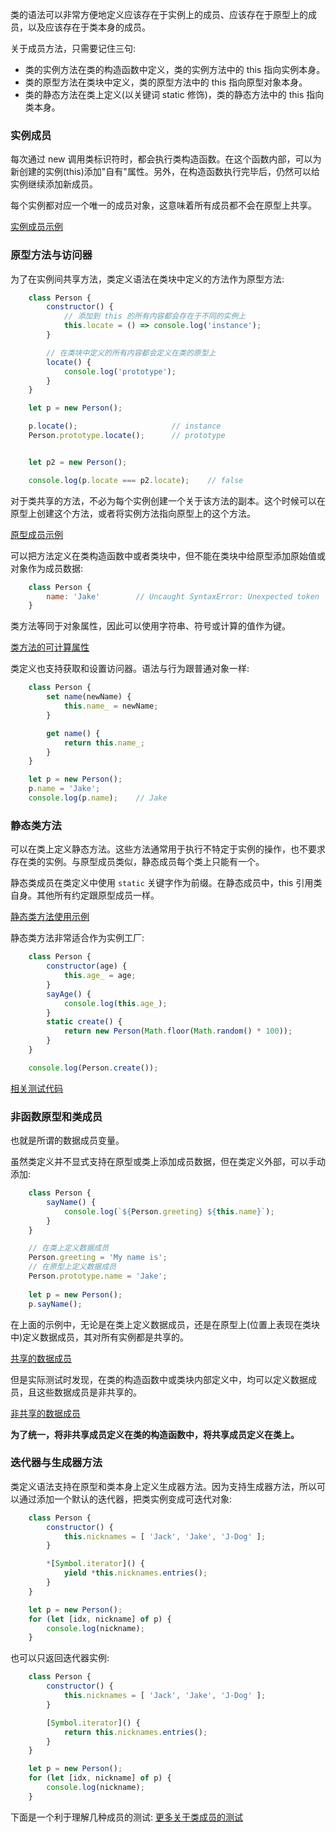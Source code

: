 
类的语法可以非常方便地定义应该存在于实例上的成员、应该存在于原型上的成员，以及应该存在于类本身的成员。

关于成员方法，只需要记住三句:
- 类的实例方法在类的构造函数中定义，类的实例方法中的 this 指向实例本身。
- 类的原型方法在类块中定义，类的原型方法中的 this 指向原型对象本身。
- 类的静态方法在类上定义(以关键词 static 修饰)，类的静态方法中的 this 指向类本身。

### 实例成员

每次通过 new 调用类标识符时，都会执行类构造函数。在这个函数内部，可以为新创建的实例(this)添加"自有"属性。另外，在构造函数执行完毕后，仍然可以给实例继续添加新成员。

每个实例都对应一个唯一的成员对象，这意味着所有成员都不会在原型上共享。

[实例成员示例](t/09_instance_member.js)


### 原型方法与访问器

为了在实例间共享方法，类定义语法在类块中定义的方法作为原型方法:
```js
    class Person {
        constructor() {
            // 添加到 this 的所有内容都会存在于不同的实例上
            this.locate = () => console.log('instance');
        }

        // 在类块中定义的所有内容都会定义在类的原型上
        locate() {
            console.log('prototype');
        }
    }

    let p = new Person();

    p.locate();                     // instance
    Person.prototype.locate();      // prototype


    let p2 = new Person();

    console.log(p.locate === p2.locate);    // false
```

对于类共享的方法，不必为每个实例创建一个关于该方法的副本。这个时候可以在原型上创建这个方法，或者将实例方法指向原型上的这个方法。

[原型成员示例](t/09_prototype_member.js)

可以把方法定义在类构造函数中或者类块中，但不能在类块中给原型添加原始值或对象作为成员数据:
```js
    class Person {
        name: 'Jake'        // Uncaught SyntaxError: Unexpected token
    }
```

类方法等同于对象属性，因此可以使用字符串、符号或计算的值作为键。

[类方法的可计算属性](t/09_prototype_key.js)

类定义也支持获取和设置访问器。语法与行为跟普通对象一样:
```js
    class Person {
        set name(newName) {
            this.name_ = newName;
        }

        get name() {
            return this.name_;
        }
    }

    let p = new Person();
    p.name = 'Jake';
    console.log(p.name);    // Jake
```

### 静态类方法

可以在类上定义静态方法。这些方法通常用于执行不特定于实例的操作，也不要求存在类的实例。与原型成员类似，静态成员每个类上只能有一个。

静态类成员在类定义中使用 `static` 关键字作为前缀。在静态成员中，this 引用类自身。其他所有约定跟原型成员一样。

[静态类方法使用示例](t/09_static_member.js)

静态类方法非常适合作为实例工厂:
```js
    class Person {
        constructor(age) {
            this.age_ = age;
        }
        sayAge() {
            console.log(this.age_);
        }
        static create() {
            return new Person(Math.floor(Math.random() * 100));
        }
    }

    console.log(Person.create());
```

[相关测试代码](t/09_static_factory.js)

### 非函数原型和类成员

也就是所谓的数据成员变量。

虽然类定义并不显式支持在原型或类上添加成员数据，但在类定义外部，可以手动添加:
```js
    class Person {
        sayName() {
            console.log(`${Person.greeting} ${this.name}`);
        }
    }

    // 在类上定义数据成员
    Person.greeting = 'My name is';
    // 在原型上定义数据成员
    Person.prototype.name = 'Jake';
    
    let p = new Person();
    p.sayName();
```
在上面的示例中，无论是在类上定义数据成员，还是在原型上(位置上表现在类块中)定义数据成员，其对所有实例都是共享的。

[共享的数据成员](t/09_shared_variable.js)

但是实际测试时发现，在类的构造函数中或类块内部定义中，均可以定义数据成员，且这些数据成员是非共享的。

[非共享的数据成员](t/09_owned_variable.js)

**为了统一，将非共享成员定义在类的构造函数中，将共享成员定义在类上。**


### 迭代器与生成器方法

类定义语法支持在原型和类本身上定义生成器方法。因为支持生成器方法，所以可以通过添加一个默认的迭代器，把类实例变成可迭代对象:
```js
    class Person {
        constructor() {
            this.nicknames = [ 'Jack', 'Jake', 'J-Dog' ];
        }

        *[Symbol.iterator]() {
            yield *this.nicknames.entries();
        }
    }

    let p = new Person();
    for (let [idx, nickname] of p) {
        console.log(nickname);
    }
```

也可以只返回迭代器实例:
```js
    class Person {
        constructor() {
            this.nicknames = [ 'Jack', 'Jake', 'J-Dog' ];
        }

        [Symbol.iterator]() {
            return this.nicknames.entries();
        }
    }

    let p = new Person();
    for (let [idx, nickname] of p) {
        console.log(nickname);
    }
```

下面是一个利于理解几种成员的测试:
[更多关于类成员的测试](t/08_ctor_more.js)
